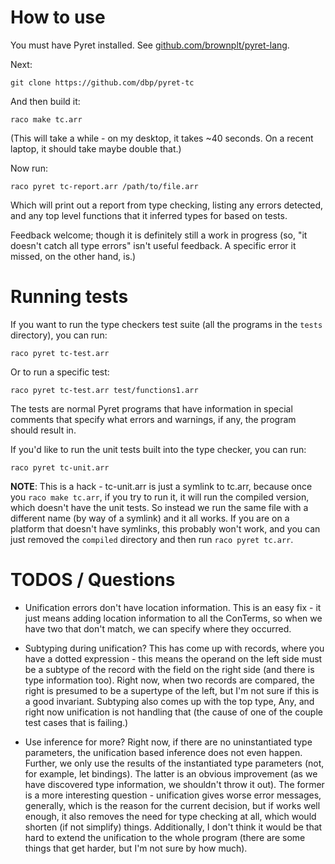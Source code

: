 # How to use

You must have Pyret installed. See
[github.com/brownplt/pyret-lang](https://github.com/brownplt/pyret-lang).

Next:

    git clone https://github.com/dbp/pyret-tc

And then build it:

    raco make tc.arr

(This will take a while - on my desktop, it takes ~40 seconds. On a
recent laptop, it should take maybe double that.)

Now run:

    raco pyret tc-report.arr /path/to/file.arr

Which will print out a report from type checking, listing any errors
detected, and any top level functions that it inferred types for based
on tests.

Feedback welcome; though it is definitely still a work in progress
(so, "it doesn't catch all type errors" isn't useful feedback. A
specific error it missed, on the other hand, is.)


# Running tests

If you want to run the type checkers test suite (all the programs in
the `tests` directory), you can run:

    raco pyret tc-test.arr

Or to run a specific test:

    raco pyret tc-test.arr test/functions1.arr

The tests are normal Pyret programs that have information in special comments
that specify what errors and warnings, if any, the program should result in.


If you'd like to run the unit tests built into the type checker, you can run:

    raco pyret tc-unit.arr

**NOTE**: This is a hack - tc-unit.arr is just a symlink to tc.arr,
  because once you `raco make tc.arr`, if you try to run it, it will
  run the compiled version, which doesn't have the unit tests. So
  instead we run the same file with a different name (by way of a
  symlink) and it all works.  If you are on a platform that doesn't
  have symlinks, this probably won't work, and you can just removed
  the `compiled` directory and then run `raco pyret tc.arr`.

# TODOS / Questions

- Unification errors don't have location information. This is an easy
  fix - it just means adding location information to all the ConTerms,
  so when we have two that don't match, we can specify where they
  occurred.

- Subtyping during unification? This has come up with records, where
  you have a dotted expression - this means the operand on the left
  side must be a subtype of the record with the field on the right
  side (and there is type information too). Right now, when two
  records are compared, the right is presumed to be a supertype of the
  left, but I'm not sure if this is a good invariant. Subtyping also
  comes up with the top type, Any, and right now unification is not
  handling that (the cause of one of the couple test cases that is
  failing.)

- Use inference for more? Right now, if there are no uninstantiated
  type parameters, the unification based inference does not even
  happen. Further, we only use the results of the instantiated type
  parameters (not, for example, let bindings). The latter is an
  obvious improvement (as we have discovered type information, we
  shouldn't throw it out). The former is a more interesting question -
  unification gives worse error messages, generally, which is the
  reason for the current decision, but if works well enough, it also
  removes the need for type checking at all, which would shorten (if
  not simplify) things. Additionally, I don't think it would be that
  hard to extend the unification to the whole program (there are some
  things that get harder, but I'm not sure by how much).